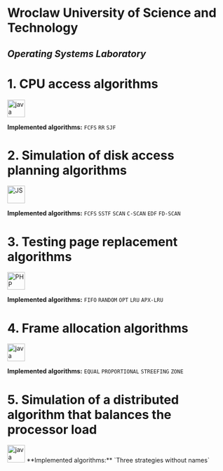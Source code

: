 # Wroclaw University of Science and Technology
## *Operating Systems Laboratory*

# **1. CPU access algorithms**
<img src="https://github.com/radzikoska123/radzikoska123/blob/main/icons/java.png" alt="java" width="40"/>

**Implemented algorithms:**
`FCFS`
`RR`
`SJF`
# **2. Simulation of disk access planning algorithms**
<img src="https://github.com/radzikoska123/radzikoska123/blob/main/icons/js.png" alt="JS" width="40"/>

**Implemented algorithms:**
`FCFS`
`SSTF`
`SCAN`
`C-SCAN`
`EDF`
`FD-SCAN`
# **3. Testing page replacement algorithms**
<img src="https://github.com/radzikoska123/radzikoska123/blob/main/icons/php.png" alt="PHP" width="40"/>

**Implemented algorithms:**
`FIFO`
`RANDOM`
`OPT`
`LRU`
`APX-LRU`
# **4. Frame allocation algorithms**
<img src="https://github.com/radzikoska123/radzikoska123/blob/main/icons/java.png" alt="java" width="40"/>

**Implemented algorithms:**
`EQUAL`
`PROPORTIONAL`
`STREEFING`
`ZONE`
<!-- <img src="https://github.com/radzikoska123/radzikoska123/blob/main/icons/python.png" alt="python" width="40"/> -->
<!--  -->
# **5. Simulation of a distributed algorithm that balances the processor load**
<img src="https://github.com/radzikoska123/radzikoska123/blob/main/icons/java.png" alt="java" width="40"/>
**Implemented algorithms:**
`Three strategies without names`
